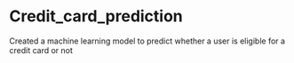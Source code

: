 # Credit_card_prediction
Created a machine learning model to predict whether a user is eligible for a credit card or not
